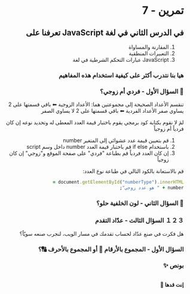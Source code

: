 <div dir="rtl">

# تمرين - 7

## في الدرس الثاني في لغة JavaScript تعرفنا على

1. المقارنة والمساواة
2. التعبيرات المنطقية
3. JavaScript عبارات التحكم الشرطية في لغة

### هيا بنا نتدرب أكثر على كيفية استخدام هذه المفاهيم

### 🥴 السؤال الأول - فردي أم زوجي؟

تنقسم الأعداد الصحيحة إلى مجموعتين هما:
الأعداد الزوجية ⬅ باقي قسمتها على 2 يساوي صفر
الأعداد الفردية ⬅ باقي قسمتها على 2 لا يساوي الصفر

لمَ لا نقوم بكتابة كود برمجي يقوم باختبار قيمة العدد المعطى له وتحديد نوعه إن كان فردياً أم زوجياً

1. قم بتعيين قيمة عدد عشوائي إلى المتغير number
2. باستخدام if else قم باختبار قيمة العدد number داخل وسم script
3. إن كان العدد فردياً قم بطباعة "فردي" على صفحة الموقع و"زوجي" إن كان زوجياً

قم بالاستعانة بالكود التالي في طباعة نوع العدد:

```ruby
document.getElementById("numberType").innerHTML =
number + " هو عدد زوجي";
```

### 🎨 السؤال الثاني - لون الخلفية حلو؟

### １２３ السؤال الثالث - عدّاد التقدم

هل فكرت في صنع عدّاد لحساب تقدمك في مسار الويب، لنجرب صنعه سويّاً؟

### السؤال الأول - المجموع بالأرقام 🔢 أو المجموع بالأحرف 🔠؟

### بونص ✨

<br>
<b>إنت قدها 🏅</b>
</div>
